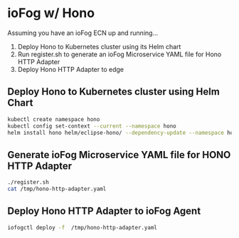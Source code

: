 # ioFog w/ Hono

Assuming you have an ioFog ECN up and running...
1. Deploy Hono to Kubernetes cluster using its Helm chart
2. Run register.sh to generate an ioFog Microservice YAML file for Hono HTTP Adapter
3. Deploy Hono HTTP Adapter to edge

## Deploy Hono to Kubernetes cluster using Helm Chart

```bash
kubectl create namespace hono
kubectl config set-context --current --namespace hono
helm install hono helm/eclipse-hono/ --dependency-update --namespace hono
```

## Generate ioFog Microservice YAML file for HONO HTTP Adapter

```bash
./register.sh
cat /tmp/hono-http-adapter.yaml
```

## Deploy Hono HTTP Adapter to ioFog Agent

```bash
iofogctl deploy -f  /tmp/hono-http-adapter.yaml
```
